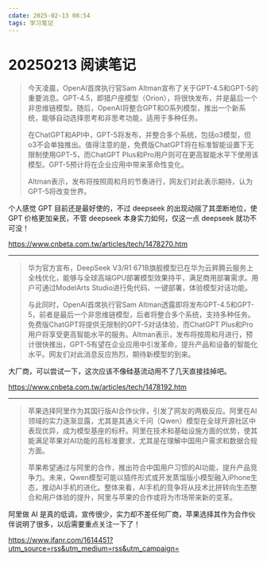 ```yaml
---
cdate: 2025-02-13 08:54
tags: 学习笔记 
---
```


# 20250213 阅读笔记

> 今天凌晨，OpenAI首席执行官Sam Altman宣布了关于GPT-4.5和GPT-5的重要消息。GPT-4.5，即猎户座模型（Orion），将很快发布，并是最后一个非思维链模型。随后，OpenAI将整合GPT和O系列模型，推出一个新系统，能够自动选择思考和非思考功能，适用于多种任务。
> 
> 在ChatGPT和API中，GPT-5将发布，并整合多个系统，包括o3模型，但o3不会单独推出。值得注意的是，免费版ChatGPT将在标准智能设置下无限制使用GPT-5，而ChatGPT Plus和Pro用户则可在更高智能水平下使用该模型。GPT-5预计将在企业应用中带来革命性变化。
> 
> Altman表示，发布将按照周和月的节奏进行，网友们对此表示期待，认为GPT-5将改变世界。

个人感觉 GPT 目前还是最好使的，不过 deepseek 的出现动摇了其垄断地位，使 GPT 价格更加亲民，不管 deepseek 本身实力如何，仅这一点 deepseek 就功不可没！

https://www.cnbeta.com.tw/articles/tech/1478270.htm

---

> 华为官方宣布，DeepSeek V3/R1 671B旗舰模型已在华为云昇腾云服务上全栈优化，能够与全球高端GPU部署模型效果持平，满足商用部署需求。用户可通过ModelArts Studio进行免代码、一键部署，体验模型对话功能。
> 
> 与此同时，OpenAI首席执行官Sam Altman透露即将发布GPT-4.5和GPT-5，前者是最后一个非思维链模型，后者将整合多个系统，支持多种任务。免费版ChatGPT将提供无限制的GPT-5对话体验，而ChatGPT Plus和Pro用户将享受更高智能水平的服务。Altman表示，发布将按周和月进行，预计很快推出，GPT-5有望在企业应用中引发革命，提升产品和设备的智能化水平。网友们对此消息反应热烈，期待新模型的到来。

大厂商，可以尝试一下，这次应该不像硅基流动用不了几天直接挂掉吧。

https://www.cnbeta.com.tw/articles/tech/1478192.htm

---

> 苹果选择阿里作为其国行版AI合作伙伴，引发了网友的两极反应。阿里在AI领域的实力逐渐显露，尤其是其通义千问（Qwen）模型在全球开源社区中表现优异，成为模型基座的标杆。阿里在技术和基础设施方面的优势，使其能满足苹果对AI功能的高标准要求，尤其是在理解中国用户需求和数据合规方面。
> 
> 苹果希望通过与阿里的合作，推出符合中国用户习惯的AI功能，提升产品竞争力。未来，Qwen模型可能以插件形式或开发蒸馏版小模型融入iPhone生态，推动AI手机的进化。整体来看，AI手机的竞争将从技术比拼转向生态整合和用户体验的提升，阿里与苹果的合作或将为市场带来新的变革。

阿里做 AI 是真的低调，宣传很少，实力却不差任何厂商，苹果选择其作为合作伙伴说明了很多，以后需要重点关注一下了！

https://www.ifanr.com/1614451?utm_source=rss&utm_medium=rss&utm_campaign=